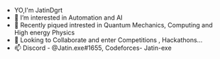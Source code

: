 - YO,I'm JatinDgrt
- 👀 I’m interested in Automation and AI
- 🌱 Recently piqued intrested in Quantum Mechanics, Computing and High energy Physics
- 💞️ Looking to Collaborate and enter Competitions , Hackathons...
- 📫 Discord - @Jatin.exe#1655, Codeforces- Jatin-exe

